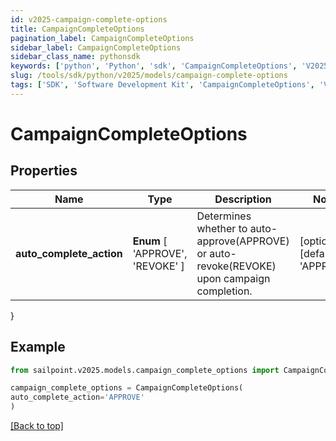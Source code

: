 ```yaml
---
id: v2025-campaign-complete-options
title: CampaignCompleteOptions
pagination_label: CampaignCompleteOptions
sidebar_label: CampaignCompleteOptions
sidebar_class_name: pythonsdk
keywords: ['python', 'Python', 'sdk', 'CampaignCompleteOptions', 'V2025CampaignCompleteOptions'] 
slug: /tools/sdk/python/v2025/models/campaign-complete-options
tags: ['SDK', 'Software Development Kit', 'CampaignCompleteOptions', 'V2025CampaignCompleteOptions']
---
```


# CampaignCompleteOptions


## Properties

Name | Type | Description | Notes
------------ | ------------- | ------------- | -------------
**auto_complete_action** |  **Enum** [  'APPROVE',    'REVOKE' ] | Determines whether to auto-approve(APPROVE) or auto-revoke(REVOKE) upon campaign completion. | [optional] [default to 'APPROVE']
}

## Example

```python
from sailpoint.v2025.models.campaign_complete_options import CampaignCompleteOptions

campaign_complete_options = CampaignCompleteOptions(
auto_complete_action='APPROVE'
)

```
[[Back to top]](#) 


